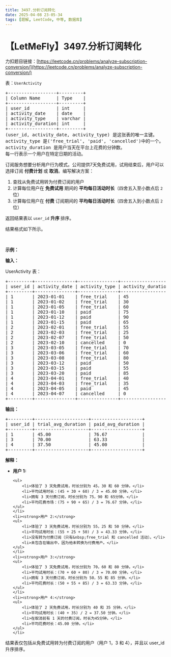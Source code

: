 ```yaml
---
title: 3497.分析订阅转化
date: 2025-04-08 23-05-34
tags: [题解, LeetCode, 中等, 数据库]
---
```


# 【LetMeFly】3497.分析订阅转化

力扣题目链接：[https://leetcode.cn/problems/analyze-subscription-conversion/](https://leetcode.cn/problems/analyze-subscription-conversion/)

<p>表：<code>UserActivity</code></p>

<pre>
+------------------+---------+
| Column Name      | Type    | 
+------------------+---------+
| user_id          | int     |
| activity_date    | date    |
| activity_type    | varchar |
| activity_duration| int     |
+------------------+---------+
(user_id, activity_date, activity_type) 是这张表的唯一主键。
activity_type 是('free_trial', 'paid', 'cancelled')中的一个。
activity_duration 是用户当天在平台上花费的分钟数。
每一行表示一个用户在特定日期的活动。
</pre>

<p>订阅服务想要分析用户行为模式。公司提供7天免费试用，试用结束后，用户可以选择订阅 <strong>付费计划</strong> 或 <strong>取消</strong>。编写解决方案：</p>

<ol>
	<li>查找从免费试用转为付费订阅的用户</li>
	<li>计算每位用户在 <strong>免费试用</strong> 期间的 <strong>平均每日活动时长</strong>（四舍五入至小数点后 <code>2</code> 位）</li>
	<li>计算每位用户在 <strong>付费</strong> 订阅期间的 <strong>平均每日活动时长</strong>（四舍五入到小数点后&nbsp;<code>2</code> 位）</li>
</ol>

<p>返回结果表以<em>&nbsp;</em><code>user_id</code><em> </em><strong>升序&nbsp;</strong>排序。</p>

<p>结果格式如下所示。</p>

<p>&nbsp;</p>

<p><strong class="example">示例：</strong></p>

<div class="example-block">
<p><strong>输入：</strong></p>

<p>UserActivity 表：</p>

<pre class="example-io">
+---------+---------------+---------------+-------------------+
| user_id | activity_date | activity_type | activity_duration |
+---------+---------------+---------------+-------------------+
| 1       | 2023-01-01    | free_trial    | 45                |
| 1       | 2023-01-02    | free_trial    | 30                |
| 1       | 2023-01-05    | free_trial    | 60                |
| 1       | 2023-01-10    | paid          | 75                |
| 1       | 2023-01-12    | paid          | 90                |
| 1       | 2023-01-15    | paid          | 65                |
| 2       | 2023-02-01    | free_trial    | 55                |
| 2       | 2023-02-03    | free_trial    | 25                |
| 2       | 2023-02-07    | free_trial    | 50                |
| 2       | 2023-02-10    | cancelled     | 0                 |
| 3       | 2023-03-05    | free_trial    | 70                |
| 3       | 2023-03-06    | free_trial    | 60                |
| 3       | 2023-03-08    | free_trial    | 80                |
| 3       | 2023-03-12    | paid          | 50                |
| 3       | 2023-03-15    | paid          | 55                |
| 3       | 2023-03-20    | paid          | 85                |
| 4       | 2023-04-01    | free_trial    | 40                |
| 4       | 2023-04-03    | free_trial    | 35                |
| 4       | 2023-04-05    | paid          | 45                |
| 4       | 2023-04-07    | cancelled     | 0                 |
+---------+---------------+---------------+-------------------+
</pre>

<p><strong>输出：</strong></p>

<pre class="example-io">
+---------+--------------------+-------------------+
| user_id | trial_avg_duration | paid_avg_duration |
+---------+--------------------+-------------------+
| 1       | 45.00              | 76.67             |
| 3       | 70.00              | 63.33             |
| 4       | 37.50              | 45.00             |
+---------+--------------------+-------------------+
</pre>

<p><strong>解释：</strong></p>

<ul>
	<li><strong>用户 1:</strong>

	<ul>
		<li>体验了 3 天免费试用，时长分别为 45，30 和 60 分钟。</li>
		<li>平均试用时长：(45 + 30 + 60) / 3 = 45.00 分钟。</li>
		<li>拥有 3 天付费订阅，时长分别为 75，90 和 65分钟。</li>
		<li>平均花费市场：(75 + 90 + 65) / 3 = 76.67 分钟。</li>
	</ul>
	</li>
	<li><strong>用户 2:</strong>
	<ul>
		<li>体验了 3 天免费试用，时长分别为 55，25 和 50 分钟。</li>
		<li>平均试用时长：(55 + 25 + 50) / 3 = 43.33 分钟。</li>
		<li>没有转为付费订阅（只有&nbsp;free_trial 和 cancelled 活动）。</li>
		<li>未包含在输出中，因为他未转换为付费用户。</li>
	</ul>
	</li>
	<li><strong>用户 3:</strong>
	<ul>
		<li>体验了 3 天免费试用，时长分别为 70，60 和 80 分钟。</li>
		<li>平均试用时长：(70 + 60 + 80) / 3 = 70.00 分钟。</li>
		<li>拥有 3 天付费订阅，时长分别为 50，55 和 85 分钟。</li>
		<li>平均花费时长：(50 + 55 + 85) / 3 = 63.33 分钟。</li>
	</ul>
	</li>
	<li><strong>用户 4:</strong>
	<ul>
		<li>体验了 2 天免费试用，时长分别为 40 和 35 分钟。</li>
		<li>平均试用时长：(40 + 35) / 2 = 37.50 分钟。</li>
		<li>在取消前有 1 天的付费订阅，时长为45分钟。</li>
		<li>平均花费时长：45.00 分钟。</li>
	</ul>
	</li>
</ul>

<p>结果表仅包括从免费试用转为付费订阅的用户（用户 1，3 和 4），并且以&nbsp;user_id 升序排序。</p>
</div>


    